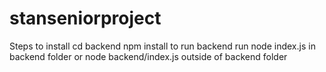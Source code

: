 # stanseniorproject
Steps to install
cd backend
npm install
to run backend run node index.js in backend folder or node backend/index.js outside of backend folder
